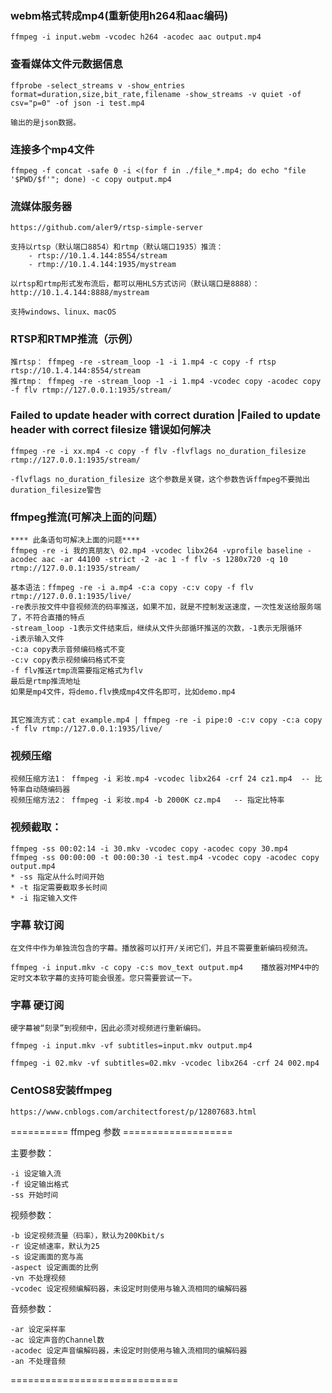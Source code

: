 
### webm格式转成mp4(重新使用h264和aac编码)
````
ffmpeg -i input.webm -vcodec h264 -acodec aac output.mp4
````

### 查看媒体文件元数据信息
````
ffprobe -select_streams v -show_entries format=duration,size,bit_rate,filename -show_streams -v quiet -of csv="p=0" -of json -i test.mp4

输出的是json数据。
````

### 连接多个mp4文件
````
ffmpeg -f concat -safe 0 -i <(for f in ./file_*.mp4; do echo "file '$PWD/$f'"; done) -c copy output.mp4
````

### 流媒体服务器
````
https://github.com/aler9/rtsp-simple-server

支持以rtsp（默认端口8854）和rtmp（默认端口1935）推流：
    - rtsp://10.1.4.144:8554/stream
    - rtmp://10.1.4.144:1935/mystream

以rtsp和rtmp形式发布流后，都可以用HLS方式访问（默认端口是8888）：http://10.1.4.144:8888/mystream

支持windows、linux、macOS

````

### RTSP和RTMP推流（示例）
````
推rtsp： ffmpeg -re -stream_loop -1 -i 1.mp4 -c copy -f rtsp rtsp://10.1.4.144:8554/stream
推rtmp： ffmpeg -re -stream_loop -1 -i 1.mp4 -vcodec copy -acodec copy -f flv rtmp://127.0.0.1:1935/stream/

````

### Failed to update header with correct duration |Failed to update header with correct filesize 错误如何解决
````
ffmpeg -re -i xx.mp4 -c copy -f flv -flvflags no_duration_filesize rtmp://127.0.0.1:1935/stream/

-flvflags no_duration_filesize 这个参数是关键，这个参数告诉ffmpeg不要抛出duration_filesize警告
````
### ffmpeg推流(可解决上面的问题）
````
**** 此条语句可解决上面的问题****
ffmpeg -re -i 我的真朋友\ 02.mp4 -vcodec libx264 -vprofile baseline -acodec aac -ar 44100 -strict -2 -ac 1 -f flv -s 1280x720 -q 10 rtmp://127.0.0.1:1935/stream/

基本语法：ffmpeg -re -i a.mp4 -c:a copy -c:v copy -f flv rtmp://127.0.0.1:1935/live/
-re表示按文件中音视频流的码率推送，如果不加，就是不控制发送速度，一次性发送给服务端了，不符合直播的特点
-stream_loop -1表示文件结束后，继续从文件头部循环推送的次数，-1表示无限循环
-i表示输入文件
-c:a copy表示音频编码格式不变
-c:v copy表示视频编码格式不变
-f flv推送rtmp流需要指定格式为flv
最后是rtmp推流地址
如果是mp4文件，将demo.flv换成mp4文件名即可，比如demo.mp4


其它推流方式：cat example.mp4 | ffmpeg -re -i pipe:0 -c:v copy -c:a copy -f flv rtmp://127.0.0.1:1935/live/
````


### 视频压缩
````
视频压缩方法1： ffmpeg -i 彩妆.mp4 -vcodec libx264 -crf 24 cz1.mp4  -- 比特率自动随编码器
视频压缩方法2： ffmpeg -i 彩妆.mp4 -b 2000K cz.mp4   -- 指定比特率
````

### 视频截取： 
````
ffmpeg -ss 00:02:14 -i 30.mkv -vcodec copy -acodec copy 30.mp4
ffmpeg -ss 00:00:00 -t 00:00:30 -i test.mp4 -vcodec copy -acodec copy output.mp4
* -ss 指定从什么时间开始
* -t 指定需要截取多长时间
* -i 指定输入文件
````

### 字幕 软订阅
````
在文件中作为单独流包含的字幕。播放器可以打开/关闭它们，并且不需要重新编码视频流。

ffmpeg -i input.mkv -c copy -c:s mov_text output.mp4    播放器对MP4中的定时文本软字幕的支持可能会很差。您只需要尝试一下。
````

### 字幕 硬订阅
````
硬字幕被“刻录”到视频中，因此必须对视频进行重新编码。

ffmpeg -i input.mkv -vf subtitles=input.mkv output.mp4

ffmpeg -i 02.mkv -vf subtitles=02.mkv -vcodec libx264 -crf 24 002.mp4
````

### CentOS8安装ffmpeg
````
https://www.cnblogs.com/architectforest/p/12807683.html
````


========== ffmpeg 参数 ===================

主要参数：
````
-i 设定输入流
-f 设定输出格式
-ss 开始时间
````
视频参数：
````
-b 设定视频流量（码率），默认为200Kbit/s
-r 设定帧速率，默认为25
-s 设定画面的宽与高
-aspect 设定画面的比例
-vn 不处理视频
-vcodec 设定视频编解码器，未设定时则使用与输入流相同的编解码器
````

音频参数：
````
-ar 设定采样率
-ac 设定声音的Channel数
-acodec 设定声音编解码器，未设定时则使用与输入流相同的编解码器
-an 不处理音频
````
=============================
